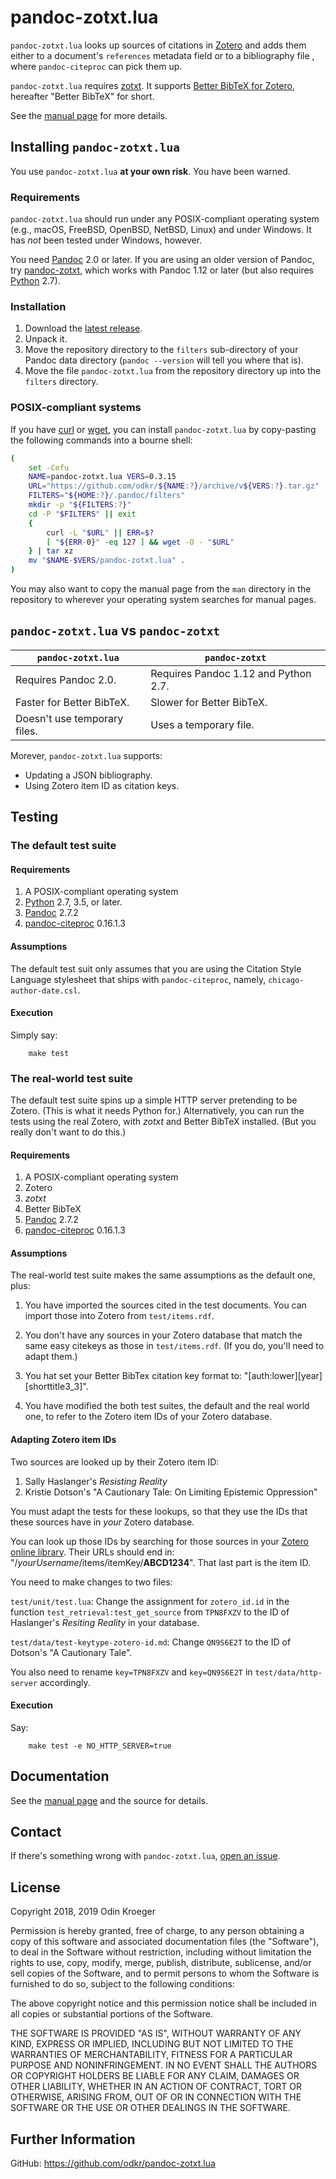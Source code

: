 # pandoc-zotxt.lua

`pandoc-zotxt.lua` looks up sources of citations in 
[Zotero](https://www.zotero.org/) and adds them either to a
document's `references` metadata field or to a bibliography
file , where `pandoc-citeproc` can pick them up.

`pandoc-zotxt.lua` requires [zotxt](https://github.com/egh/zotxt/). It
supports [Better BibTeX for Zotero](https://retorque.re/zotero-better-bibtex/),
hereafter "Better BibTeX" for short.

See the [manual page](man/pandoc-zotxt.lua.md) for more details.


## Installing `pandoc-zotxt.lua`

You use `pandoc-zotxt.lua` **at your own risk**. You have been warned.

### Requirements

`pandoc-zotxt.lua` should run under any POSIX-compliant operating system 
(e.g., macOS, FreeBSD, OpenBSD, NetBSD, Linux) and under Windows. It has
*not* been tested under Windows, however.

You need [Pandoc](https://www.pandoc.org/) 2.0 or later. If you are using
an older version of Pandoc, try [pandoc-zotxt](https://github.com/egh/zotxt),
which works with Pandoc 1.12 or later (but also requires 
[Python](https://www.python.org/) 2.7).

### Installation

1. Download the 
   [latest release](https://github.com/odkr/pandoc-zotxt.lua/releases/latest).
2. Unpack it.
3. Move the repository directory to the `filters` sub-directory of your
   Pandoc data directory (`pandoc --version` will tell you where that is).
4. Move the file `pandoc-zotxt.lua` from the repository directory
   up into the `filters` directory.

### POSIX-compliant systems

If you have [curl](https://curl.haxx.se/) or 
[wget](https://www.gnu.org/software/wget/), you can
install `pandoc-zotxt.lua` by copy-pasting the
following commands into a bourne shell:

```sh
(
    set -Cefu
    NAME=pandoc-zotxt.lua VERS=0.3.15
    URL="https://github.com/odkr/${NAME:?}/archive/v${VERS:?}.tar.gz"
    FILTERS="${HOME:?}/.pandoc/filters"
    mkdir -p "${FILTERS:?}"
    cd -P "$FILTERS" || exit
    {
        curl -L "$URL" || ERR=$?
        [ "${ERR-0}" -eq 127 ] && wget -O - "$URL"
    } | tar xz
    mv "$NAME-$VERS/pandoc-zotxt.lua" .
)
```

You may also want to copy the manual page from the `man` directory in the
repository to wherever your operating system searches for manual pages.


## `pandoc-zotxt.lua` vs `pandoc-zotxt`

| `pandoc-zotxt.lua`            | `pandoc-zotxt`                       |
| ----------------------------- | ------------------------------------ |
| Requires Pandoc 2.0.          | Requires Pandoc 1.12 and Python 2.7. |
| Faster for Better BibTeX.     | Slower for Better BibTeX.            |
| Doesn't use temporary files.  | Uses a temporary file.               |


Morever, `pandoc-zotxt.lua` supports:

* Updating a JSON bibliography.
* Using Zotero item ID as citation keys.


## Testing

### The default test suite

#### Requirements

1. A POSIX-compliant operating system
2. [Python](https://www.python.org/) 2.7, 3.5, or later.
3. [Pandoc](https://www.pandoc.org/) 2.7.2
4. [pandoc-citeproc](https://github.com/jgm/pandoc-citeproc) 0.16.1.3

#### Assumptions

The default test suit only assumes that you are using the Citation Style
Language stylesheet that ships with `pandoc-citeproc`, namely, 
`chicago-author-date.csl`.

#### Execution

Simply say:

```
    make test
```

### The real-world test suite

The default test suite spins up a simple HTTP server pretending to be Zotero.
(This is what it needs Python for.) Alternatively, you can run the tests
using the real Zotero, with *zotxt* and Better BibTeX installed. (But you
really don't want to do this.)

#### Requirements

1. A POSIX-compliant operating system
2. Zotero
3. *zotxt*
4. Better BibTeX
5. [Pandoc](https://www.pandoc.org/) 2.7.2
6. [pandoc-citeproc](https://github.com/jgm/pandoc-citeproc) 0.16.1.3

#### Assumptions

The real-world test suite makes the same assumptions as the default one, plus:

1. You have imported the sources cited in the test documents.
   You can import those into Zotero from `test/items.rdf`.

2. You don't have any sources in your Zotero database that
   match the same easy citekeys as those in `test/items.rdf`.
   (If you do, you'll need to adapt them.)
 
3. You hat set your Better BibTex citation key format to:
  "[auth:lower][year][shorttitle3_3]". 

4. You have modified the both test suites, the default and the real world one,
   to refer to the Zotero item IDs of your Zotero database.

#### Adapting Zotero item IDs

Two sources are looked up by their Zotero item ID:

1. Sally Haslanger's *Resisting Reality*
2. Kristie Dotson's "A Cautionary Tale: On Limiting Epistemic Oppression"

You must adapt the tests for these lookups, so that they use the
IDs that these sources have in *your* Zotero database. 

You can look up those IDs by searching for those sources in your [Zotero
online library](https://zotero.org/). Their URLs should end in:
"/*yourUsername*/items/itemKey/**ABCD1234**". That last part is the item ID.

You need to make changes to two files:

`test/unit/test.lua`: 
    Change the assignment for `zotero_id.id` in the function 
    `test_retrieval:test_get_source` from `TPN8FXZV` to
    the ID of Haslanger's *Resiting Reality* in your database.

`test/data/test-keytype-zotero-id.md`:
    Change `QN9S6E2T` to the ID of Dotson's "A Cautionary Tale".

You also need to rename `key=TPN8FXZV` and `key=QN9S6E2T` in 
`test/data/http-server` accordingly.

#### Execution

Say:

```
    make test -e NO_HTTP_SERVER=true
```


## Documentation

See the [manual page](man/pandoc-zotxt.lua.md)
and the source for details.


## Contact

If there's something wrong with `pandoc-zotxt.lua`, 
[open an issue](https://github.com/odkr/pandoc-zotxt.lua/issues).


## License

Copyright 2018, 2019 Odin Kroeger

Permission is hereby granted, free of charge, to any person obtaining a copy
of this software and associated documentation files (the "Software"), to deal
in the Software without restriction, including without limitation the rights
to use, copy, modify, merge, publish, distribute, sublicense, and/or sell
copies of the Software, and to permit persons to whom the Software is
furnished to do so, subject to the following conditions:

The above copyright notice and this permission notice shall be included in
all copies or substantial portions of the Software.

THE SOFTWARE IS PROVIDED "AS IS", WITHOUT WARRANTY OF ANY KIND, EXPRESS OR
IMPLIED, INCLUDING BUT NOT LIMITED TO THE WARRANTIES OF MERCHANTABILITY,
FITNESS FOR A PARTICULAR PURPOSE AND NONINFRINGEMENT. IN NO EVENT SHALL THE
AUTHORS OR COPYRIGHT HOLDERS BE LIABLE FOR ANY CLAIM, DAMAGES OR OTHER
LIABILITY, WHETHER IN AN ACTION OF CONTRACT, TORT OR OTHERWISE, ARISING FROM,
OUT OF OR IN CONNECTION WITH THE SOFTWARE OR THE USE OR OTHER DEALINGS IN THE
SOFTWARE.


## Further Information

GitHub:
    <https://github.com/odkr/pandoc-zotxt.lua>
